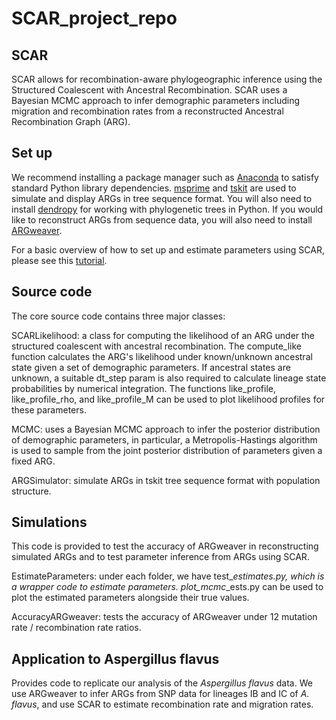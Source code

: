 # SCAR_project_repo

## SCAR

SCAR allows for recombination-aware phylogeographic inference using the Structured Coalescent with Ancestral Recombination. SCAR uses a Bayesian MCMC approach to infer demographic parameters including migration and recombination rates from a reconstructed Ancestral Recombination Graph (ARG). 


## Set up

We recommend installing a package manager such as [Anaconda](https://anaconda.org/anaconda/python) to satisfy standard Python library dependencies. [msprime](https://tskit.dev/msprime/docs/stable/intro.html) and [tskit](https://tskit.dev/tskit/docs/stable/) are used to simulate and display ARGs in tree sequence format. You will also need to install [dendropy](https://dendropy.org/) for working with phylogenetic trees in Python. If you would like to reconstruct ARGs from sequence data, you will also need to install [ARGweaver](http://mdrasmus.github.io/argweaver/doc/).

For a basic overview of how to set up and estimate parameters using SCAR, please see this [tutorial](./SCAR_tutorial.ipynb).


## Source code

The core source code contains three major classes:

SCARLikelihood: a class for computing the likelihood of an ARG under the structured coalescent with ancestral recombination. The compute_like function calculates the ARG's likelihood under known/unknown ancestral state given a set of demographic parameters. If ancestral states are unknown, a suitable dt_step param is also required to calculate lineage state probabilities by numerical integration. The functions like_profile, like_profile_rho, and like_profile_M can be used to plot likelihood profiles for these parameters.

MCMC: uses a Bayesian MCMC approach to infer the posterior distribution of demographic parameters, in particular, a Metropolis-Hastings algorithm is used to sample from the joint posterior distribution of parameters given a fixed ARG. 

ARGSimulator: simulate ARGs in tskit tree sequence format with population structure. 

## Simulations

This code is provided to test the accuracy of ARGweaver in reconstructing simulated ARGs and to test parameter inference from ARGs using SCAR.

EstimateParameters: under each folder, we have test_*_estimates.py, which is a wrapper code to estimate parameters. plot_mcmc_*_ests.py can be used to plot the estimated parameters alongside their true values.

AccuracyARGweaver: tests the accuracy of ARGweaver under 12 mutation rate / recombination rate ratios.  


## Application to Aspergillus flavus

Provides code to replicate our analysis of the <em>Aspergillus flavus</em> data. We use ARGweaver to infer ARGs from SNP data for lineages IB and IC of <em>A. flavus</em>, and use SCAR to estimate recombination rate and migration rates.




